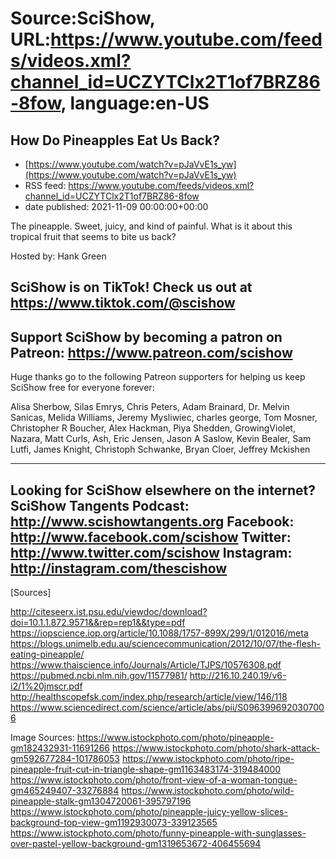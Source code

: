 # Source:SciShow, URL:https://www.youtube.com/feeds/videos.xml?channel_id=UCZYTClx2T1of7BRZ86-8fow, language:en-US

## How Do Pineapples Eat Us Back?
 - [https://www.youtube.com/watch?v=pJaVvE1s_yw](https://www.youtube.com/watch?v=pJaVvE1s_yw)
 - RSS feed: https://www.youtube.com/feeds/videos.xml?channel_id=UCZYTClx2T1of7BRZ86-8fow
 - date published: 2021-11-09 00:00:00+00:00

The pineapple. Sweet, juicy, and kind of painful. What is it about this tropical fruit that seems to bite us back?

Hosted by: Hank Green

SciShow is on TikTok!  Check us out at https://www.tiktok.com/@scishow 
----------
Support SciShow by becoming a patron on Patreon: https://www.patreon.com/scishow
----------
Huge thanks go to the following Patreon supporters for helping us keep SciShow free for everyone forever:

Alisa Sherbow, Silas Emrys, Chris Peters, Adam Brainard, Dr. Melvin Sanicas, Melida Williams, Jeremy Mysliwiec, charles george, Tom Mosner, Christopher R Boucher, Alex Hackman, Piya Shedden, GrowingViolet, Nazara, Matt Curls, Ash, Eric Jensen, Jason A Saslow, Kevin Bealer, Sam Lutfi, James Knight, Christoph Schwanke, Bryan Cloer, Jeffrey Mckishen

----------
Looking for SciShow elsewhere on the internet?
SciShow Tangents Podcast: http://www.scishowtangents.org
Facebook: http://www.facebook.com/scishow
Twitter: http://www.twitter.com/scishow
Instagram: http://instagram.com/thescishow
----------
[Sources]

http://citeseerx.ist.psu.edu/viewdoc/download?doi=10.1.1.872.9571&&rep=rep1&&type=pdf
https://iopscience.iop.org/article/10.1088/1757-899X/299/1/012016/meta
https://blogs.unimelb.edu.au/sciencecommunication/2012/10/07/the-flesh-eating-pineapple/
https://www.thaiscience.info/Journals/Article/TJPS/10576308.pdf
https://pubmed.ncbi.nlm.nih.gov/11577981/
http://216.10.240.19/v6-i2/1%20jmscr.pdf
http://healthscopefsk.com/index.php/research/article/view/146/118
https://www.sciencedirect.com/science/article/abs/pii/S0963996920307006


Image Sources:
https://www.istockphoto.com/photo/pineapple-gm182432931-11691266
https://www.istockphoto.com/photo/shark-attack-gm592677284-101786053
https://www.istockphoto.com/photo/ripe-pineapple-fruit-cut-in-triangle-shape-gm1163483174-319484000
https://www.istockphoto.com/photo/front-view-of-a-woman-tongue-gm465249407-33276884
https://www.istockphoto.com/photo/wild-pineapple-stalk-gm1304720061-395797196
https://www.istockphoto.com/photo/pineapple-juicy-yellow-slices-background-top-view-gm1192930073-339123565
https://www.istockphoto.com/photo/funny-pineapple-with-sunglasses-over-pastel-yellow-background-gm1319653672-406455694

